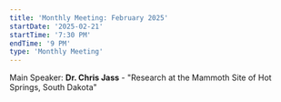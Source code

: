 ```yaml
---
title: 'Monthly Meeting: February 2025'
startDate: '2025-02-21'
startTime: '7:30 PM'
endTime: '9 PM'
type: 'Monthly Meeting'
---
```


Main Speaker: **Dr. Chris Jass** - "Research at the Mammoth Site of Hot Springs, South Dakota"
